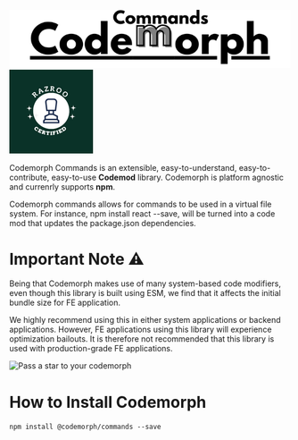 ![Codemorph Logo](assets/codemorph-commands-logo-small.png "Codemorph - Extensible Codemod Library") ![Codemorph Logo](assets/razroo-certified-logo.png "Razroo Certified")

Codemorph Commands is an extensible, easy-to-understand, easy-to-contribute, easy-to-use **Codemod** library. Codemorph is platform agnostic and currenrly supports **npm**.

Codemorph commands allows for commands to be used in a virtual file system. For instance,
npm install react --save, will be turned into a code mod that updates the package.json 
dependencies. 

# Important Note ⚠️

Being that Codemorph makes use of many system-based code modifiers, even though this library is built using ESM, we find that it affects the initial bundle size for FE application.

We highly recommend using this in either system applications or backend applications. However, FE applications using this library will experience optimization bailouts. It is therefore not recommended that this library is used with production-grade FE applications.

![Pass a star to your codemorph](https://github.com/razroo/codemorph/assets/8540141/29433c8a-9ce0-4202-94ce-fec8f00d3b78)

# How to Install Codemorph 

```
npm install @codemorph/commands --save
```
